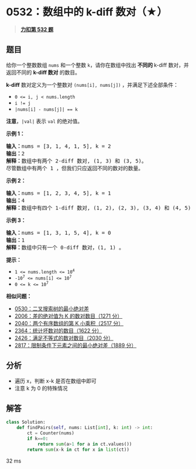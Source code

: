 # 0532：数组中的 k-diff 数对（★）


> <u>**[力扣第 532 题](https://leetcode.cn/problems/k-diff-pairs-in-an-array/)**</u>

## 题目

<p>给你一个整数数组 <code>nums</code> 和一个整数 <code>k</code>，请你在数组中找出<strong> 不同的 </strong>k-diff 数对，并返回不同的 <strong>k-diff 数对</strong> 的数目。</p>

<p><strong>k-diff</strong> 数对定义为一个整数对 <code>(nums[i], nums[j])</code><strong> </strong>，并满足下述全部条件：</p>

<ul>
<li><code>0 &lt;= i, j &lt; nums.length</code></li>
<li><code>i != j</code></li>
<li><code>|nums[i] - nums[j]| == k</code></li>
</ul>

<p><strong>注意</strong>，<code>|val|</code> 表示 <code>val</code> 的绝对值。</p>



<p><strong>示例 1：</strong></p>

<pre>
<strong>输入：</strong>nums = [3, 1, 4, 1, 5], k = 2
<strong>输出：</strong>2
<strong>解释：</strong>数组中有两个 2-diff 数对, (1, 3) 和 (3, 5)。
尽管数组中有两个 1 ，但我们只应返回不同的数对的数量。
</pre>

<p><strong>示例 2：</strong></p>

<pre>
<strong>输入：</strong>nums = [1, 2, 3, 4, 5], k = 1
<strong>输出：</strong>4
<strong>解释：</strong>数组中有四个 1-diff 数对, (1, 2), (2, 3), (3, 4) 和 (4, 5) 。
</pre>

<p><strong>示例 3：</strong></p>

<pre>
<strong>输入：</strong>nums = [1, 3, 1, 5, 4], k = 0
<strong>输出：</strong>1
<strong>解释：</strong>数组中只有一个 0-diff 数对，(1, 1) 。
</pre>



<p><strong>提示：</strong></p>

<ul>
<li><code>1 &lt;= nums.length &lt;= 10<sup>4</sup></code></li>
<li><code>-10<sup>7</sup> &lt;= nums[i] &lt;= 10<sup>7</sup></code></li>
<li><code>0 &lt;= k &lt;= 10<sup>7</sup></code></li>
</ul>


**相似问题：**
- [0530：二叉搜索树的最小绝对差](/leetcode/0530)
- [2006：差的绝对值为 K 的数对数目（1271 分）](/leetcode/2006)
- [2040：两个有序数组的第 K 小乘积（2517 分）](/leetcode/2040)
- [2364：统计坏数对的数目（1622 分）](/leetcode/2364)
- [2426：满足不等式的数对数目（2030 分）](/leetcode/2426)
- [2817：限制条件下元素之间的最小绝对差（1889 分）](/leetcode/2817)


## 分析


- 遍历 x，判断 x-k 是否在数组中即可
- 注意 k 为 0 的特殊情况

## 解答


```python
class Solution:
    def findPairs(self, nums: List[int], k: int) -> int:
        ct = Counter(nums)
        if k==0:
            return sum(a>1 for a in ct.values())
        return sum(x-k in ct for x in list(ct))
```
32 ms
